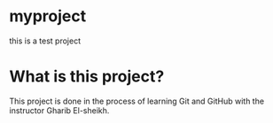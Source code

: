 # myproject
this is a test project
<h1 style="color: dark-cyan;">What is this project?</h1>
<p> This project is done in the process of learning Git and GitHub with the instructor Gharib El-sheikh.</p>
